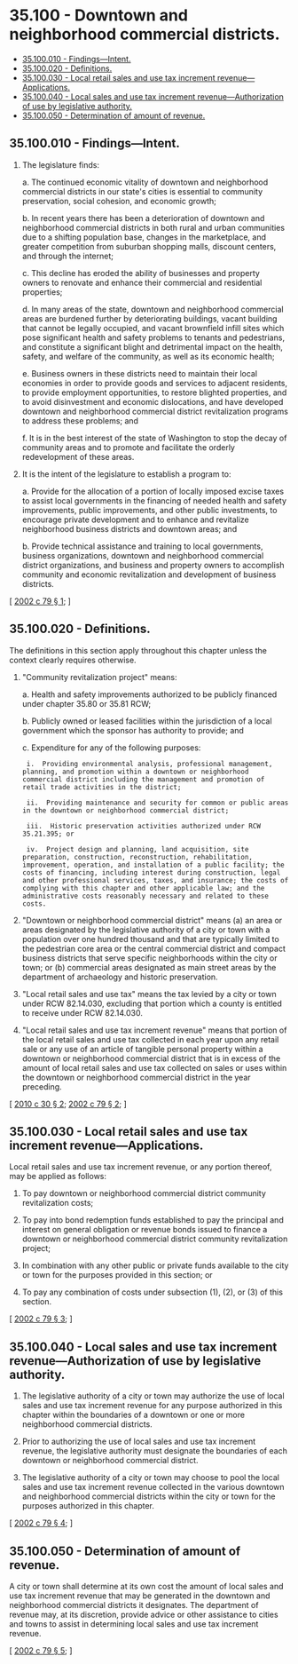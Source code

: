 # 35.100 - Downtown and neighborhood commercial districts.
* [35.100.010 - Findings—Intent.](#35100010---findingsintent)
* [35.100.020 - Definitions.](#35100020---definitions)
* [35.100.030 - Local retail sales and use tax increment revenue—Applications.](#35100030---local-retail-sales-and-use-tax-increment-revenueapplications)
* [35.100.040 - Local sales and use tax increment revenue—Authorization of use by legislative authority.](#35100040---local-sales-and-use-tax-increment-revenueauthorization-of-use-by-legislative-authority)
* [35.100.050 - Determination of amount of revenue.](#35100050---determination-of-amount-of-revenue)
## 35.100.010 - Findings—Intent.
1. The legislature finds:

    a.  The continued economic vitality of downtown and neighborhood commercial districts in our state's cities is essential to community preservation, social cohesion, and economic growth;

    b.  In recent years there has been a deterioration of downtown and neighborhood commercial districts in both rural and urban communities due to a shifting population base, changes in the marketplace, and greater competition from suburban shopping malls, discount centers, and through the internet;

    c.  This decline has eroded the ability of businesses and property owners to renovate and enhance their commercial and residential properties;

    d.  In many areas of the state, downtown and neighborhood commercial areas are burdened further by deteriorating buildings, vacant building that cannot be legally occupied, and vacant brownfield infill sites which pose significant health and safety problems to tenants and pedestrians, and constitute a significant blight and detrimental impact on the health, safety, and welfare of the community, as well as its economic health;

    e.  Business owners in these districts need to maintain their local economies in order to provide goods and services to adjacent residents, to provide employment opportunities, to restore blighted properties, and to avoid disinvestment and economic dislocations, and have developed downtown and neighborhood commercial district revitalization programs to address these problems; and

    f.  It is in the best interest of the state of Washington to stop the decay of community areas and to promote and facilitate the orderly redevelopment of these areas.

2. It is the intent of the legislature to establish a program to:

    a.  Provide for the allocation of a portion of locally imposed excise taxes to assist local governments in the financing of needed health and safety improvements, public improvements, and other public investments, to encourage private development and to enhance and revitalize neighborhood business districts and downtown areas; and

    b.  Provide technical assistance and training to local governments, business organizations, downtown and neighborhood commercial district organizations, and business and property owners to accomplish community and economic revitalization and development of business districts.

\[ [2002 c 79 § 1](http://lawfilesext.leg.wa.gov/biennium/2001-02/Pdf/Bills/Session%20Laws/House/2437-S.SL.pdf?cite=2002%20c%2079%20§%201); \]

## 35.100.020 - Definitions.
The definitions in this section apply throughout this chapter unless the context clearly requires otherwise.

1. "Community revitalization project" means:

    a.  Health and safety improvements authorized to be publicly financed under chapter 35.80 or 35.81 RCW;

    b.  Publicly owned or leased facilities within the jurisdiction of a local government which the sponsor has authority to provide; and

    c.  Expenditure for any of the following purposes:

        i.  Providing environmental analysis, professional management, planning, and promotion within a downtown or neighborhood commercial district including the management and promotion of retail trade activities in the district;

        ii.  Providing maintenance and security for common or public areas in the downtown or neighborhood commercial district;

        iii.  Historic preservation activities authorized under RCW 35.21.395; or

        iv.  Project design and planning, land acquisition, site preparation, construction, reconstruction, rehabilitation, improvement, operation, and installation of a public facility; the costs of financing, including interest during construction, legal and other professional services, taxes, and insurance; the costs of complying with this chapter and other applicable law; and the administrative costs reasonably necessary and related to these costs.

2. "Downtown or neighborhood commercial district" means (a) an area or areas designated by the legislative authority of a city or town with a population over one hundred thousand and that are typically limited to the pedestrian core area or the central commercial district and compact business districts that serve specific neighborhoods within the city or town; or (b) commercial areas designated as main street areas by the department of archaeology and historic preservation.

3. "Local retail sales and use tax" means the tax levied by a city or town under RCW 82.14.030, excluding that portion which a county is entitled to receive under RCW 82.14.030.

4. "Local retail sales and use tax increment revenue" means that portion of the local retail sales and use tax collected in each year upon any retail sale or any use of an article of tangible personal property within a downtown or neighborhood commercial district that is in excess of the amount of local retail sales and use tax collected on sales or uses within the downtown or neighborhood commercial district in the year preceding.

\[ [2010 c 30 § 2](http://lawfilesext.leg.wa.gov/biennium/2009-10/Pdf/Bills/Session%20Laws/House/2704-S.SL.pdf?cite=2010%20c%2030%20§%202); [2002 c 79 § 2](http://lawfilesext.leg.wa.gov/biennium/2001-02/Pdf/Bills/Session%20Laws/House/2437-S.SL.pdf?cite=2002%20c%2079%20§%202); \]

## 35.100.030 - Local retail sales and use tax increment revenue—Applications.
Local retail sales and use tax increment revenue, or any portion thereof, may be applied as follows:

1. To pay downtown or neighborhood commercial district community revitalization costs;

2. To pay into bond redemption funds established to pay the principal and interest on general obligation or revenue bonds issued to finance a downtown or neighborhood commercial district community revitalization project;

3. In combination with any other public or private funds available to the city or town for the purposes provided in this section; or

4. To pay any combination of costs under subsection (1), (2), or (3) of this section.

\[ [2002 c 79 § 3](http://lawfilesext.leg.wa.gov/biennium/2001-02/Pdf/Bills/Session%20Laws/House/2437-S.SL.pdf?cite=2002%20c%2079%20§%203); \]

## 35.100.040 - Local sales and use tax increment revenue—Authorization of use by legislative authority.
1. The legislative authority of a city or town may authorize the use of local sales and use tax increment revenue for any purpose authorized in this chapter within the boundaries of a downtown or one or more neighborhood commercial districts.

2. Prior to authorizing the use of local sales and use tax increment revenue, the legislative authority must designate the boundaries of each downtown or neighborhood commercial district.

3. The legislative authority of a city or town may choose to pool the local sales and use tax increment revenue collected in the various downtown and neighborhood commercial districts within the city or town for the purposes authorized in this chapter.

\[ [2002 c 79 § 4](http://lawfilesext.leg.wa.gov/biennium/2001-02/Pdf/Bills/Session%20Laws/House/2437-S.SL.pdf?cite=2002%20c%2079%20§%204); \]

## 35.100.050 - Determination of amount of revenue.
A city or town shall determine at its own cost the amount of local sales and use tax increment revenue that may be generated in the downtown and neighborhood commercial districts it designates. The department of revenue may, at its discretion, provide advice or other assistance to cities and towns to assist in determining local sales and use tax increment revenue.

\[ [2002 c 79 § 5](http://lawfilesext.leg.wa.gov/biennium/2001-02/Pdf/Bills/Session%20Laws/House/2437-S.SL.pdf?cite=2002%20c%2079%20§%205); \]

